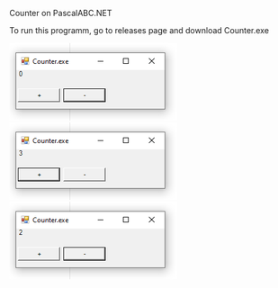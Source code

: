 Counter on PascalABC.NET

To run this programm, go to releases page and download Counter.exe

![Image alt](https://github.com/VladimirPapazov88/Counter.exe/blob/main/ex1.png?raw=true)
![Image alt](https://github.com/VladimirPapazov88/Counter.exe/blob/main/ex2.png?raw=true)
![Image alt](https://github.com/VladimirPapazov88/Counter.exe/blob/main/ex3.png?raw=true)
